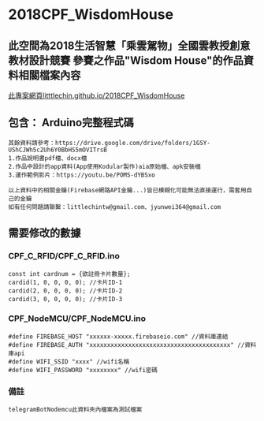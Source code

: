 # 2018CPF_WisdomHouse

## 此空間為2018生活智慧「乘雲駕物」全國雲教授創意教材設計競賽 參賽之作品"Wisdom House"的作品資料相關檔案內容
[此專案網頁litttlechin.github.io/2018CPF_WisdomHouse](https://litttlechin.github.io/2018CPF_WisdomHouse/)
## 包含： Arduino完整程式碼

```
其餘資料請參考：https://drive.google.com/drive/folders/1GSY-UShCJWh5c2Uh6Y0BbHS5mOVITrsB
1.作品說明書pdf檔、docx檔
2.作品中設計的app資料(App使用Kodular製作)aia原始檔、apk安裝檔
3.運作範例影片：https://youtu.be/POMS-dYBSxo
```

```
以上資料中的相關金鑰(Firebase網路API金鑰...)皆已模糊化可能無法直接運行，需套用自己的金鑰
如有任何問題請聯繫：littlechintw@gmail.com、jyunwei364@gmail.com
```

## 需要修改的數據
### CPF_C_RFID/CPF_C_RFID.ino
```
const int cardnum = {欲註冊卡片數量};
cardid(1, 0, 0, 0, 0); //卡片ID-1
cardid(2, 0, 0, 0, 0); //卡片ID-2
cardid(3, 0, 0, 0, 0); //卡片ID-3
```
### CPF_NodeMCU/CPF_NodeMCU.ino
```
#define FIREBASE_HOST "xxxxxx-xxxxx.firebaseio.com" //資料庫連結
#define FIREBASE_AUTH "xxxxxxxxxxxxxxxxxxxxxxxxxxxxxxxxxxxxxxxx" //資料庫api
#define WIFI_SSID "xxxx" //wifi名稱
#define WIFI_PASSWORD "xxxxxxxx" //wifi密碼
```

### 備註
```
telegramBotNodemcu此資料夾內檔案為測試檔案
```
